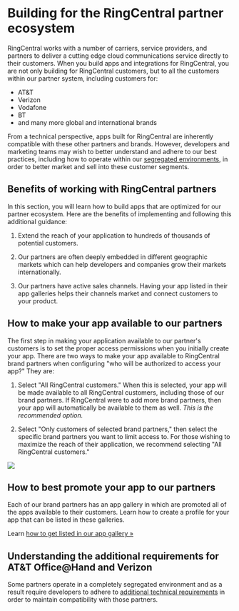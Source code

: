 # Building for the RingCentral partner ecosystem

RingCentral works with a number of carriers, service providers, and partners to deliver a cutting edge cloud communications service directly to their customers. When you build apps and integrations for RingCentral, you are not only building for RingCentral customers, but to all the customers within our partner system, including customers for:

* AT&T
* Verizon
* Vodafone
* BT
* and many more global and international brands

From a technical perspective, apps built for RingCentral are inherently compatible with these other partners and brands. However, developers and marketing teams may wish to better understand and adhere to our best practices, including how to operate within our [segregated environments](segregated-environments.md), in order to better market and sell into these customer segments. 

## Benefits of working with RingCentral partners

In this section, you will learn how to build apps that are optimized for our partner ecosystem. Here are the benefits of implementing and following this additional guidance:

1. Extend the reach of your application to hundreds of thousands of potential customers.  

2. Our partners are often deeply embedded in different geographic markets which can help developers and companies grow their markets internationally. 

3. Our partners have active sales channels. Having your app listed in their app galleries helps their channels market and connect customers to your product. 

## How to make your app available to our partners

The first step in making your application available to our partner's customers is to set the proper access permissions when you initially create your app. There are two ways to make your app available to RingCentral brand partners when configuring "who will be authorized to access your app?" They are:

1. Select "All RingCentral customers." When this is selected, your app will be made available to all RingCentral customers, including those of our brand partners. If RingCentral were to add more brand partners, then your app will automatically be available to them as well. *This is the recommended option.*

2. Select "Only customers of selected brand partners," then select the specific brand partners you want to limit access to. For those wishing to maximize the reach of their application, we recommend selecting "All RingCentral customers."

<img class="img-fluid mx-auto d-block" src="../partners-create-app.png" style="max-width:500px" />

## How to best promote your app to our partners

Each of our brand partners has an app gallery in which are promoted all of the apps available to their customers. Learn how to create a profile for your app that can be listed in these galleries.

Learn [how to get listed in our app gallery &raquo;](../../getting-started/promote-app.md)

## Understanding the additional requirements for AT&T Office@Hand and Verizon

Some partners operate in a completely segregated environment and as a result require developers to adhere to [additional technical requirements](segregated-environments.md) in order to maintain compatibility with those partners. 


